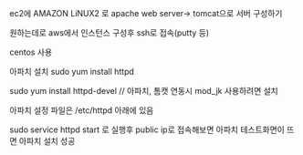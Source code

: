 ec2에 AMAZON LiNUX2 로 apache web server-> tomcat으로 서버 구성하기  

원하는데로 aws에서 인스턴스 구성후 ssh로 접속(putty 등)

centos 사용

아파치 설치
sudo yum install httpd

sudo yum install httpd-devel  // 아파치, 톰캣 연동시 mod_jk 사용하려면 설치 

아파치 설정 파일은 /etc/httpd 아래에 있음 

sudo service httpd start 로 실행후 public ip로 접속해보면 아파치 테스트화면이 뜨면 아파치 설치 성공  
